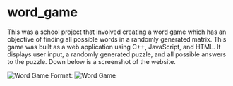 # word_game
This was a school project that involved creating a word game which has an objective of finding all possible words in a randomly generated matrix.
This game was built as a web application using C++, JavaScript, and HTML. It displays user input, a randomly generated puzzle, and all possible answers to the puzzle. Down below is a screenshot of the website.

![Word Game](wordgame.png)
Format: ![Word Game](url)

